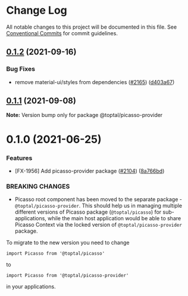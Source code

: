 # Change Log

All notable changes to this project will be documented in this file.
See [Conventional Commits](https://conventionalcommits.org) for commit guidelines.

## [0.1.2](https://github.com/toptal/picasso/compare/@toptal/picasso-provider@0.1.1...@toptal/picasso-provider@0.1.2) (2021-09-16)


### Bug Fixes

* remove material-ui/styles from dependencies ([#2165](https://github.com/toptal/picasso/issues/2165)) ([d403a67](https://github.com/toptal/picasso/commit/d403a67d11338bb2fcb1af09dc9766b235e27236))





## [0.1.1](https://github.com/toptal/picasso/compare/@toptal/picasso-provider@0.1.0...@toptal/picasso-provider@0.1.1) (2021-09-08)

**Note:** Version bump only for package @toptal/picasso-provider





# 0.1.0 (2021-06-25)


### Features

* [FX-1956] Add picasso-provider package ([#2104](https://github.com/toptal/picasso/issues/2104)) ([8a766bd](https://github.com/toptal/picasso/commit/8a766bd174e9662e663819a3d772b757a08cc9b4))


### BREAKING CHANGES

* Picasso root component has been moved to the separate package - `@toptal/picasso-provider`. This should help us in managing multiple different versions of Picasso package (`@toptal/picasso`) for sub-applications, while the main host application would be able to share Picasso Context via the locked version of `@toptal/picasso-provider` package.

To migrate to the new version you need to change

```
import Picasso from '@toptal/picasso'
```

to

```
import Picasso from '@toptal/picasso-provider'
```

in your applications.
